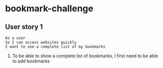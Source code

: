 # bookmark-challenge

## User story 1

```
As a user
So I can access websites quickly
I want to see a complete list of my bookmarks
```

1. To be able to show a complete list of bookmarks, I first need to be able to add bookmarks
